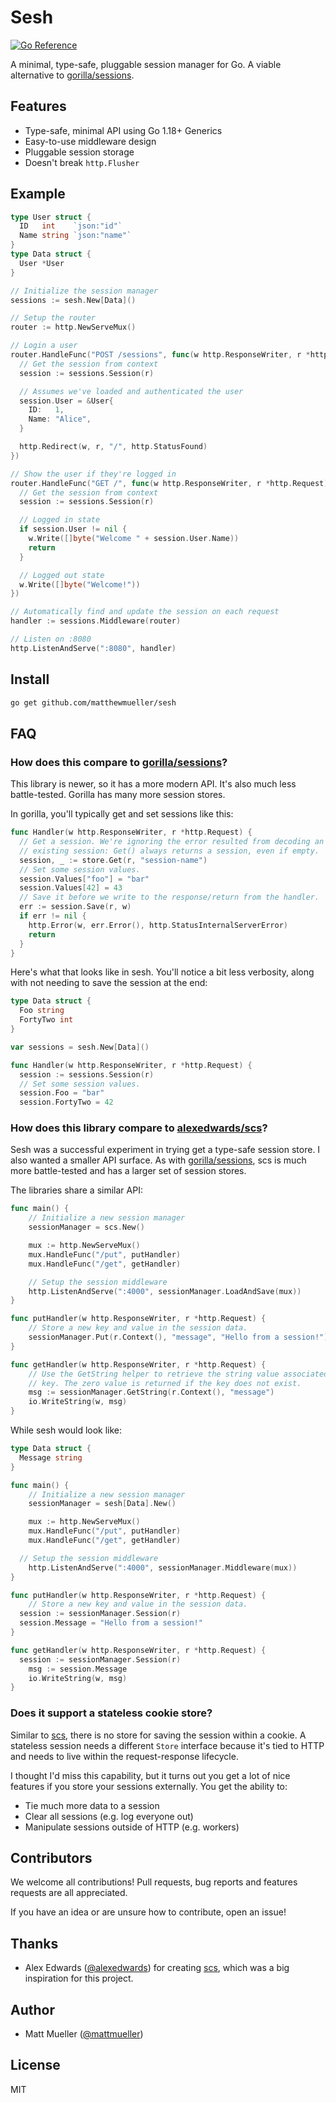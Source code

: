 # Sesh

[![Go Reference](https://pkg.go.dev/badge/github.com/matthewmueller/sesh.svg)](https://pkg.go.dev/github.com/matthewmueller/sesh)

A minimal, type-safe, pluggable session manager for Go. A viable alternative to [gorilla/sessions](http://github.com/gorilla/sessions).

## Features

- Type-safe, minimal API using Go 1.18+ Generics
- Easy-to-use middleware design
- Pluggable session storage
- Doesn't break `http.Flusher`

## Example

```go
type User struct {
  ID   int    `json:"id"`
  Name string `json:"name"`
}
type Data struct {
  User *User
}

// Initialize the session manager
sessions := sesh.New[Data]()

// Setup the router
router := http.NewServeMux()

// Login a user
router.HandleFunc("POST /sessions", func(w http.ResponseWriter, r *http.Request) {
  // Get the session from context
  session := sessions.Session(r)

  // Assumes we've loaded and authenticated the user
  session.User = &User{
    ID:   1,
    Name: "Alice",
  }

  http.Redirect(w, r, "/", http.StatusFound)
})

// Show the user if they're logged in
router.HandleFunc("GET /", func(w http.ResponseWriter, r *http.Request) {
  // Get the session from context
  session := sessions.Session(r)

  // Logged in state
  if session.User != nil {
    w.Write([]byte("Welcome " + session.User.Name))
    return
  }

  // Logged out state
  w.Write([]byte("Welcome!"))
})

// Automatically find and update the session on each request
handler := sessions.Middleware(router)

// Listen on :8080
http.ListenAndServe(":8080", handler)
```

## Install

```sh
go get github.com/matthewmueller/sesh
```

## FAQ

### How does this compare to [gorilla/sessions](https://github.com/gorilla/sessions)?

This library is newer, so it has a more modern API. It's also much less battle-tested. Gorilla has many more session stores.

In gorilla, you'll typically get and set sessions like this:

```go
func Handler(w http.ResponseWriter, r *http.Request) {
  // Get a session. We're ignoring the error resulted from decoding an
  // existing session: Get() always returns a session, even if empty.
  session, _ := store.Get(r, "session-name")
  // Set some session values.
  session.Values["foo"] = "bar"
  session.Values[42] = 43
  // Save it before we write to the response/return from the handler.
  err := session.Save(r, w)
  if err != nil {
    http.Error(w, err.Error(), http.StatusInternalServerError)
    return
  }
}
```

Here's what that looks like in sesh. You'll notice a bit less verbosity, along with not needing to save the session at the end:

```go
type Data struct {
  Foo string
  FortyTwo int
}

var sessions = sesh.New[Data]()

func Handler(w http.ResponseWriter, r *http.Request) {
  session := sessions.Session(r)
  // Set some session values.
  session.Foo = "bar"
  session.FortyTwo = 42
```

### How does this library compare to [alexedwards/scs](https://github.com/alexedwards/scs)?

Sesh was a successful experiment in trying get a type-safe session store. I also wanted a smaller API surface. As with [gorilla/sessions](https://github.com/gorilla/sessions), scs is much more battle-tested and has a larger set of session stores.

The libraries share a similar API:

```go
func main() {
	// Initialize a new session manager
	sessionManager = scs.New()

	mux := http.NewServeMux()
	mux.HandleFunc("/put", putHandler)
	mux.HandleFunc("/get", getHandler)

	// Setup the session middleware
	http.ListenAndServe(":4000", sessionManager.LoadAndSave(mux))
}

func putHandler(w http.ResponseWriter, r *http.Request) {
	// Store a new key and value in the session data.
	sessionManager.Put(r.Context(), "message", "Hello from a session!")
}

func getHandler(w http.ResponseWriter, r *http.Request) {
	// Use the GetString helper to retrieve the string value associated with a
	// key. The zero value is returned if the key does not exist.
	msg := sessionManager.GetString(r.Context(), "message")
	io.WriteString(w, msg)
}
```

While sesh would look like:

```go
type Data struct {
  Message string
}

func main() {
	// Initialize a new session manager
	sessionManager = sesh[Data].New()

	mux := http.NewServeMux()
	mux.HandleFunc("/put", putHandler)
	mux.HandleFunc("/get", getHandler)

  // Setup the session middleware
	http.ListenAndServe(":4000", sessionManager.Middleware(mux))
}

func putHandler(w http.ResponseWriter, r *http.Request) {
	// Store a new key and value in the session data.
  session := sessionManager.Session(r)
  session.Message = "Hello from a session!"
}

func getHandler(w http.ResponseWriter, r *http.Request) {
  session := sessionManager.Session(r)
	msg := session.Message
	io.WriteString(w, msg)
}
```

### Does it support a stateless cookie store?

Similar to [scs](https://github.com/alexedwards/scs), there is no store for saving the session within a cookie. A stateless session needs a different `Store` interface because it's tied to HTTP and needs to live within the request-response lifecycle.

I thought I'd miss this capability, but it turns out you get a lot of nice features if you store your sessions externally. You get the ability to:

- Tie much more data to a session
- Clear all sessions (e.g. log everyone out)
- Manipulate sessions outside of HTTP (e.g. workers)

## Contributors

We welcome all contributions! Pull requests, bug reports and features requests are all appreciated.

If you have an idea or are unsure how to contribute, open an issue!

## Thanks

- Alex Edwards ([@alexedwards](https://github.com/alexedwards)) for creating [scs](https://github.com/alexedwards/scs), which was a big inspiration for this project.

## Author

- Matt Mueller ([@mattmueller](https://twitter.com/mattmueller))

## License

MIT

